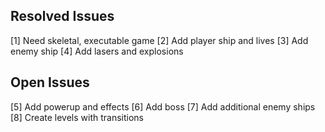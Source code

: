 ## Resolved Issues ##
[1] Need skeletal, executable game
[2] Add player ship and lives
[3] Add enemy ship
[4] Add lasers and explosions

## Open Issues ##

[5] Add powerup and effects
[6] Add boss
[7] Add additional enemy ships
[8] Create levels with transitions
